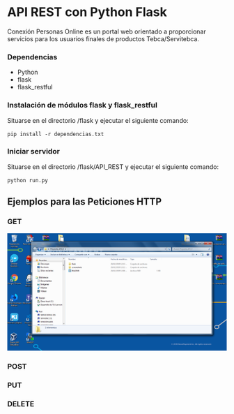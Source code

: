 # API REST con Python Flask

Conexión Personas Online es un portal web orientado a proporcionar servicios para los usuarios finales de productos Tebca/Servitebca.

### Dependencias

- Python
- flask
- flask_restful 

### Instalación de módulos flask y flask_restful

Situarse en el directorio /flask y ejecutar el siguiente comando:
```
pip install -r dependencias.txt
```

### Iniciar servidor

Situarse en el directorio /flask/API_REST y ejecutar el siguiente comando:
```
python run.py
```

## Ejemplos para las Peticiones HTTP

### GET
![Screenshot](screenshots/Screenshot_1.png)

### POST


### PUT


### DELETE


